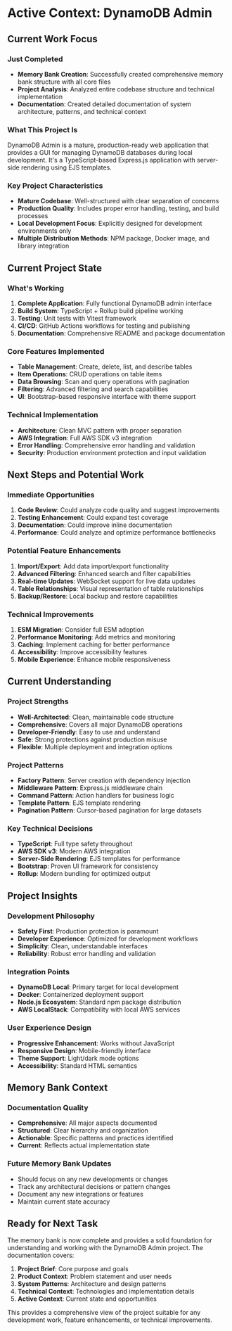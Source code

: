 # Active Context: DynamoDB Admin

## Current Work Focus

### Just Completed

- **Memory Bank Creation**: Successfully created comprehensive memory bank structure with all core files
- **Project Analysis**: Analyzed entire codebase structure and technical implementation
- **Documentation**: Created detailed documentation of system architecture, patterns, and technical context

### What This Project Is

DynamoDB Admin is a mature, production-ready web application that provides a GUI for managing DynamoDB databases during local development. It's a TypeScript-based Express.js application with server-side rendering using EJS templates.

### Key Project Characteristics

- **Mature Codebase**: Well-structured with clear separation of concerns
- **Production Quality**: Includes proper error handling, testing, and build processes
- **Local Development Focus**: Explicitly designed for development environments only
- **Multiple Distribution Methods**: NPM package, Docker image, and library integration

## Current Project State

### What's Working

1. **Complete Application**: Fully functional DynamoDB admin interface
2. **Build System**: TypeScript + Rollup build pipeline working
3. **Testing**: Unit tests with Vitest framework
4. **CI/CD**: GitHub Actions workflows for testing and publishing
5. **Documentation**: Comprehensive README and package documentation

### Core Features Implemented

- **Table Management**: Create, delete, list, and describe tables
- **Item Operations**: CRUD operations on table items
- **Data Browsing**: Scan and query operations with pagination
- **Filtering**: Advanced filtering and search capabilities
- **UI**: Bootstrap-based responsive interface with theme support

### Technical Implementation

- **Architecture**: Clean MVC pattern with proper separation
- **AWS Integration**: Full AWS SDK v3 integration
- **Error Handling**: Comprehensive error handling and validation
- **Security**: Production environment protection and input validation

## Next Steps and Potential Work

### Immediate Opportunities

1. **Code Review**: Could analyze code quality and suggest improvements
2. **Testing Enhancement**: Could expand test coverage
3. **Documentation**: Could improve inline documentation
4. **Performance**: Could analyze and optimize performance bottlenecks

### Potential Feature Enhancements

1. **Import/Export**: Add data import/export functionality
2. **Advanced Filtering**: Enhanced search and filter capabilities
3. **Real-time Updates**: WebSocket support for live data updates
4. **Table Relationships**: Visual representation of table relationships
5. **Backup/Restore**: Local backup and restore capabilities

### Technical Improvements

1. **ESM Migration**: Consider full ESM adoption
2. **Performance Monitoring**: Add metrics and monitoring
3. **Caching**: Implement caching for better performance
4. **Accessibility**: Improve accessibility features
5. **Mobile Experience**: Enhance mobile responsiveness

## Current Understanding

### Project Strengths

- **Well-Architected**: Clean, maintainable code structure
- **Comprehensive**: Covers all major DynamoDB operations
- **Developer-Friendly**: Easy to use and understand
- **Safe**: Strong protections against production misuse
- **Flexible**: Multiple deployment and integration options

### Project Patterns

- **Factory Pattern**: Server creation with dependency injection
- **Middleware Pattern**: Express.js middleware chain
- **Command Pattern**: Action handlers for business logic
- **Template Pattern**: EJS template rendering
- **Pagination Pattern**: Cursor-based pagination for large datasets

### Key Technical Decisions

- **TypeScript**: Full type safety throughout
- **AWS SDK v3**: Modern AWS integration
- **Server-Side Rendering**: EJS templates for performance
- **Bootstrap**: Proven UI framework for consistency
- **Rollup**: Modern bundling for optimized output

## Project Insights

### Development Philosophy

- **Safety First**: Production protection is paramount
- **Developer Experience**: Optimized for development workflows
- **Simplicity**: Clean, understandable interfaces
- **Reliability**: Robust error handling and validation

### Integration Points

- **DynamoDB Local**: Primary target for local development
- **Docker**: Containerized deployment support
- **Node.js Ecosystem**: Standard npm package distribution
- **AWS LocalStack**: Compatibility with local AWS services

### User Experience Design

- **Progressive Enhancement**: Works without JavaScript
- **Responsive Design**: Mobile-friendly interface
- **Theme Support**: Light/dark mode options
- **Accessibility**: Standard HTML semantics

## Memory Bank Context

### Documentation Quality

- **Comprehensive**: All major aspects documented
- **Structured**: Clear hierarchy and organization
- **Actionable**: Specific patterns and practices identified
- **Current**: Reflects actual implementation state

### Future Memory Bank Updates

- Should focus on any new developments or changes
- Track any architectural decisions or pattern changes
- Document any new integrations or features
- Maintain current state accuracy

## Ready for Next Task

The memory bank is now complete and provides a solid foundation for understanding and working with the DynamoDB Admin project. The documentation covers:

1. **Project Brief**: Core purpose and goals
2. **Product Context**: Problem statement and user needs
3. **System Patterns**: Architecture and design patterns
4. **Technical Context**: Technologies and implementation details
5. **Active Context**: Current state and opportunities

This provides a comprehensive view of the project suitable for any development work, feature enhancements, or technical improvements.
